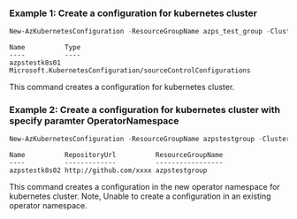 ### Example 1: Create a configuration for kubernetes cluster
```powershell
New-AzKubernetesConfiguration -ResourceGroupName azps_test_group -ClusterName azps_test_cluster -Name azpstestk8s01 -RepositoryUrl http://github.com/xxxx
```

```output
Name          Type
----          ----
azpstestk8s01 Microsoft.KubernetesConfiguration/sourceControlConfigurations
```

This command creates a configuration for kubernetes cluster.

### Example 2: Create a configuration for kubernetes cluster with specify paramter OperatorNamespace
```powershell
New-AzKubernetesConfiguration -ResourceGroupName azpstestgroup -ClusterName azpstestcluster -Name azpstestk8s02 -RepositoryUrl http://github.com/xxxx -OperatorNamespace namespace-t01 -ClusterType ConnectedClusters
```

```output
Name          RepositoryUrl          ResourceGroupName
----          -------------          -----------------
azpstestk8s02 http://github.com/xxxx azpstestgroup
```

This command creates a configuration in the new operator namespace for kubernetes cluster. Note, Unable to create a configuration in an existing operator namespace.